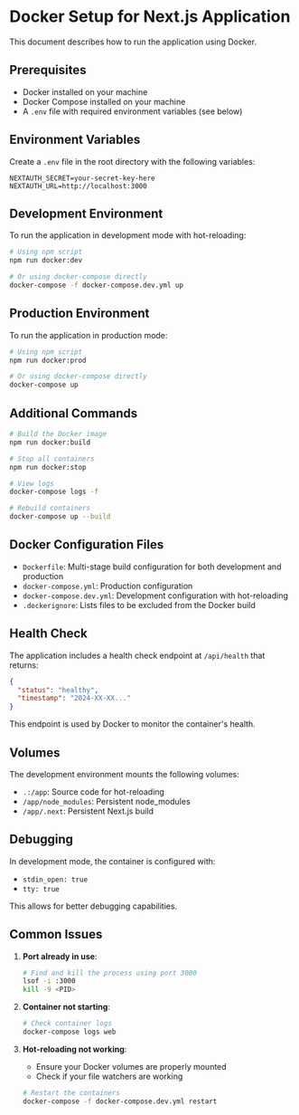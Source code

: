 # Docker Setup for Next.js Application

This document describes how to run the application using Docker.

## Prerequisites

- Docker installed on your machine
- Docker Compose installed on your machine
- A `.env` file with required environment variables (see below)

## Environment Variables

Create a `.env` file in the root directory with the following variables:

```env
NEXTAUTH_SECRET=your-secret-key-here
NEXTAUTH_URL=http://localhost:3000
```

## Development Environment

To run the application in development mode with hot-reloading:

```bash
# Using npm script
npm run docker:dev

# Or using docker-compose directly
docker-compose -f docker-compose.dev.yml up
```

## Production Environment

To run the application in production mode:

```bash
# Using npm script
npm run docker:prod

# Or using docker-compose directly
docker-compose up
```

## Additional Commands

```bash
# Build the Docker image
npm run docker:build

# Stop all containers
npm run docker:stop

# View logs
docker-compose logs -f

# Rebuild containers
docker-compose up --build
```

## Docker Configuration Files

- `Dockerfile`: Multi-stage build configuration for both development and production
- `docker-compose.yml`: Production configuration
- `docker-compose.dev.yml`: Development configuration with hot-reloading
- `.dockerignore`: Lists files to be excluded from the Docker build

## Health Check

The application includes a health check endpoint at `/api/health` that returns:
```json
{
  "status": "healthy",
  "timestamp": "2024-XX-XX..."
}
```

This endpoint is used by Docker to monitor the container's health.

## Volumes

The development environment mounts the following volumes:
- `.:/app`: Source code for hot-reloading
- `/app/node_modules`: Persistent node_modules
- `/app/.next`: Persistent Next.js build

## Debugging

In development mode, the container is configured with:
- `stdin_open: true`
- `tty: true`

This allows for better debugging capabilities.

## Common Issues

1. **Port already in use**: 
   ```bash
   # Find and kill the process using port 3000
   lsof -i :3000
   kill -9 <PID>
   ```

2. **Container not starting**: 
   ```bash
   # Check container logs
   docker-compose logs web
   ```

3. **Hot-reloading not working**:
   - Ensure your Docker volumes are properly mounted
   - Check if your file watchers are working
   ```bash
   # Restart the containers
   docker-compose -f docker-compose.dev.yml restart
